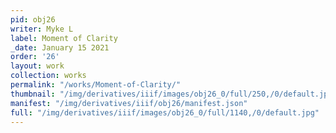 ```yaml
---
pid: obj26
writer: Myke L
label: Moment of Clarity
_date: January 15 2021
order: '26'
layout: work
collection: works
permalink: "/works/Moment-of-Clarity/"
thumbnail: "/img/derivatives/iiif/images/obj26_0/full/250,/0/default.jpg"
manifest: "/img/derivatives/iiif/obj26/manifest.json"
full: "/img/derivatives/iiif/images/obj26_0/full/1140,/0/default.jpg"
---
```

